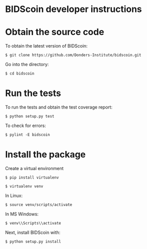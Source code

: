 # BIDScoin developer instructions

# Obtain the source code

To obtain the latest version of BIDScoin:
```console
$ git clone https://github.com/Donders-Institute/bidscoin.git
```

Go into the directory:
```console
$ cd bidscoin
```

# Run the tests

To run the tests and obtain the test coverage report:
```console
$ python setup.py test
```

To check for errors:
```console
$ pylint -E bidscoin
```

# Install the package

Create a virtual environment

```console
$ pip install virtualenv
```

```console
$ virtualenv venv
```

In Linux:
```console
$ source venv/scripts/activate
```

In MS Windows:
```console
$ venv\\Scripts\\activate
```

Next, install BIDScoin with:
```console
$ python setup.py install
```